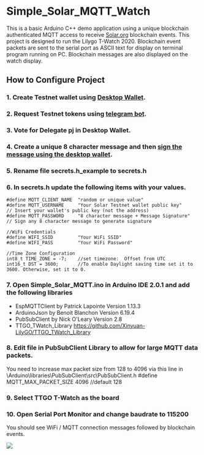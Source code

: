 # Simple_Solar_MQTT_Watch
This is a basic Arduino C++ demo application using a unique blockchain authenticated MQTT access to receive [Solar.org](https://solar.org/) blockchain events.
This project is designed to run the Lilygo T-Watch 2020. Blockchain event packets are sent to the serial port as ASCII text for display on terminal program running on PC. Blockchain messages are also displayed on the watch display.

## How to Configure Project

### 1. Create Testnet wallet using [Desktop Wallet](https://solar.org/wallets).
### 2. Request Testnet tokens using [telegram bot](https://t.me/dSXP_bot).
### 3. Vote for Delegate **pj** in Desktop Wallet.
### 4. Create a unique 8 character message and then [sign the message using the desktop wallet](https://friendsoflittleyus.nl/how-to-sign-and-verify-messages-on-solar-blockchain/).
### 5. Rename file **secrets.h_example** to **secrets.h**
### 6. In secrets.h update the following items with your values.
```
#define MQTT_CLIENT_NAME  "random or unique value"  
#define MQTT_USERNAME     "Your Solar Testnet wallet public key"     // Insert your wallet's public key (not the address)	
#define MQTT_PASSWORD     "8 character message + Message Signature"  // Sign any 8 character message to generate signature
  
//WiFi Credentials
#define WIFI_SSID         "Your WiFi SSID"
#define WIFI_PASS         "Your WiFi Password"

//Time Zone Configuration
int8_t TIME_ZONE = -7;    //set timezone:  Offset from UTC
int16_t DST = 3600;       //To enable Daylight saving time set it to 3600. Otherwise, set it to 0. 
```
### 7. Open Simple_Solar_MQTT.ino in Arduino IDE 2.0.1 and add the following libraries
* EspMQTTClient by Patrick Lapointe Version 1.13.3
* ArduinoJson by Benoit Blanchon Version 6.19.4
* PubSubClient by Nick O'Leary Version 2.8
* TTGO_TWatch_Library  https://github.com/Xinyuan-LilyGO/TTGO_TWatch_Library

### 8. Edit file in PubSubClient Library to allow for large MQTT data packets.
You need to increase max packet size from 128 to 4096 via this line in \Arduino\libraries\PubSubClient\src\PubSubClient.h
  #define MQTT_MAX_PACKET_SIZE 4096  //default 128

### 9. Select TTGO T-Watch as the board

### 10. Open Serial Port Monitor and change baudrate to 115200

You should see WiFi / MQTT connection messages followed by blockchain events. 

![](https://i.imgur.com/E254o8j.png)
